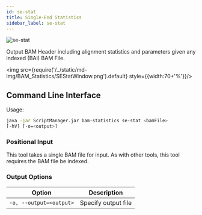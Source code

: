 ```yaml
---
id: se-stat
title: Single-End Statistics
sidebar_label: se-stat
---
```


![se-stat](/../static/icons/BAM_Statistics/SEStats_square.svg)

Output BAM Header including alignment statistics and parameters given any indexed (BAI) BAM File.

<img src={require('/../static/md-img/BAM_Statistics/SEStatWindow.png').default} style={{width:70+'%'}}/>

## Command Line Interface

Usage:
```bash
java -jar ScriptManager.jar bam-statistics se-stat <bamFile>
[-hV] [-o=<output>]
```

### Positional Input

This tool takes a single BAM file for input. As with other tools, this tool requires the BAM file be indexed.


### Output Options

| Option | Description |
| ------ | ----------- |
| `-o, --output=<output>` | Specify output file |
